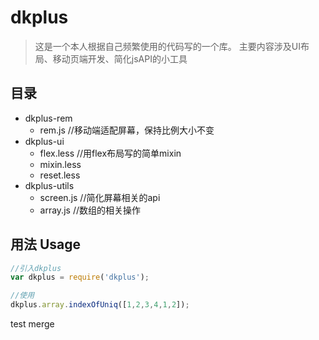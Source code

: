 # dkplus
> 这是一个本人根据自己频繁使用的代码写的一个库。
主要内容涉及UI布局、移动页端开发、简化jsAPI的小工具

## 目录
* dkplus-rem
  - rem.js //移动端适配屏幕，保持比例大小不变
* dkplus-ui
  - flex.less //用flex布局写的简单mixin
  - mixin.less
  - reset.less
* dkplus-utils
  - screen.js //简化屏幕相关的api
  - array.js //数组的相关操作

## 用法 Usage
```javascript
//引入dkplus
var dkplus = require('dkplus');

//使用
dkplus.array.indexOfUniq([1,2,3,4,1,2]);
```
test merge